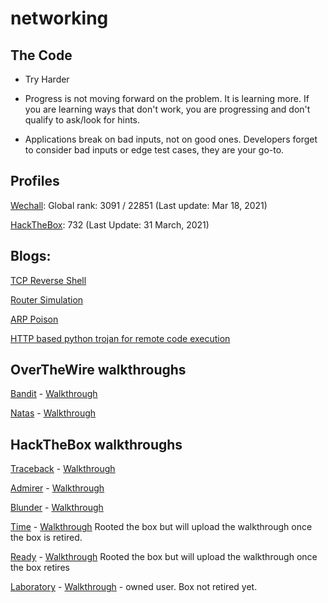 # networking

## The Code

- Try Harder 

- Progress is not moving forward on the problem. It is learning more. If you are learning ways that don't work, you are progressing and don't qualify to ask/look for hints. 

- Applications break on bad inputs, not on good ones. Developers forget to consider bad inputs or edge test cases, they are your go-to.

## Profiles

[Wechall](https://www.wechall.net/profile/ellessar): Global rank: 3091 / 22851 (Last update: Mar 18, 2021)

[HackTheBox](https://www.hackthebox.eu/home/users/profile/362918): 732 (Last Update: 31 March, 2021)

## Blogs:

[TCP Reverse Shell](https://medium.com/@neelam.nimish/python-tcp-reverse-shell-compromising-a-kali-machine-using-a-mac-6449b8684836)

[Router Simulation](https://medium.com/swlh/creating-a-simple-router-simulation-using-python-and-sockets-d6017b441c09)

[ARP Poison](https://medium.com/@neelam.nimish/sniffing-a-system-from-outside-a-network-tcp-reverse-shell-arp-poisoning-using-scapy-77a57b545cf6)

[HTTP based python trojan for remote code execution](https://medium.com/bugbountywriteup/python-http-based-trojan-for-remote-system-forensics-and-privilege-transfer-ae128891b4de?source=activity---post_recommended_rollup)

## OverTheWire walkthroughs

[Bandit](https://overthewire.org/wargames/bandit/) - [Walkthrough](https://github.com/NimishMishra/networking/tree/master/over_the_wire_challenges/bandit)

[Natas](https://overthewire.org/wargames/natas/) - [Walkthrough](https://github.com/NimishMishra/networking/tree/master/over_the_wire_challenges/natas)

## HackTheBox walkthroughs

[Traceback](https://www.hackthebox.eu/home/machines/profile/233)   -   [Walkthrough](https://github.com/NimishMishra/networking/tree/master/hackthebox/traceback)

[Admirer](https://www.hackthebox.eu/home/machines/profile/248) -   [Walkthrough](https://github.com/NimishMishra/networking/tree/master/hackthebox/admirer)

[Blunder](https://www.hackthebox.eu/home/machines/profile/254) - [Walkthrough](https://github.com/NimishMishra/networking/tree/master/hackthebox/blunder)

[Time](https://www.hackthebox.eu/home/machines/profile/286) - [Walkthrough](https://www.hackthebox.eu/home/machines/profile/286) Rooted the box but will upload the walkthrough once the box is retired.

[Ready](https://www.hackthebox.eu/home/machines/profile/304) - [Walkthrough](https://www.hackthebox.eu/home/machines/profile/304) Rooted the box but will upload the walkthrough once the box retires

[Laboratory](https://app.hackthebox.eu/machines/Laboratory) - [Walkthrough](https://app.hackthebox.eu/machines/Laboratory) - owned user. Box not retired yet.
